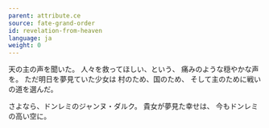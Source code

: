 ```yaml
---
parent: attribute.ce
source: fate-grand-order
id: revelation-from-heaven
language: ja
weight: 0
---
```


天の主の声を聞いた。
人々を救ってほしい、という、
痛みのような穏やかな声を。
ただ明日を夢見ていた少女は
村のため、国のため、
そして主のために戦いの道を選んだ。

さよなら、ドンレミのジャンヌ・ダルク。
貴女が夢見た幸せは、
今もドンレミの高い空に。
